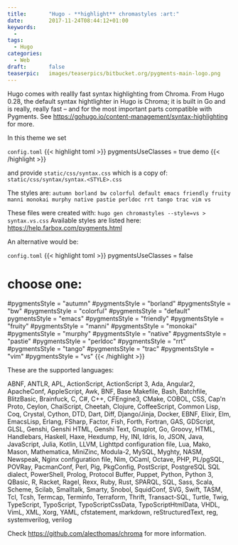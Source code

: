 ```yaml
---
title:       "Hugo - **highlight** chromastyles :art:"
date:        2017-11-24T08:44:12+01:00
keywords:
  -
tags:
  - Hugo
categories:
  - Web
draft:       false
teaserpic:   images/teaserpics/bitbucket.org/pygments-main-logo.png
---
```


Hugo comes with reallly fast syntax highlighting from Chroma.
From Hugo 0.28, the default syntax hightlighter in Hugo is Chroma; it
is built in Go and is really, really fast – and for the most important
parts compatible with Pygments.
See https://gohugo.io/content-management/syntax-highlighting for more.

<!--more-->

In this theme we set

`config.toml`
{{< highlight toml >}}
pygmentsUseClasses = true
demo
{{< /highlight >}}

and provide `static/css/syntax.css` which is a copy of: `static/css/syntax/syntax.<STYLE>.css`   

The styles are:
`autumn borland bw colorful default emacs friendly fruity manni monokai murphy native pastie perldoc rrt tango trac vim vs`

These files were created with: `hugo gen chromastyles --style=vs > syntax.vs.css`
Available styles are listed here: https://help.farbox.com/pygments.html


An alternative would be:

`config.toml`
{{< highlight toml >}}
pygmentsUseClasses = false
# choose one:
#pygmentsStyle = "autumn"
#pygmentsStyle = "borland"
#pygmentsStyle = "bw"
#pygmentsStyle = "colorful"
#pygmentsStyle = "default"
pygmentsStyle = "emacs"
#pygmentsStyle = "friendly"
#pygmentsStyle = "fruity"
#pygmentsStyle = "manni"
#pygmentsStyle = "monokai"
#pygmentsStyle = "murphy"
#pygmentsStyle = "native"
#pygmentsStyle = "pastie"
#pygmentsStyle = "perldoc"
#pygmentsStyle = "rrt"
#pygmentsStyle = "tango"
#pygmentsStyle = "trac"
#pygmentsStyle = "vim"
#pygmentsStyle = "vs"
{{< /highlight >}}




These are the supported languages:

ABNF, ANTLR, APL, ActionScript, ActionScript 3, Ada, Angular2,
ApacheConf, AppleScript, Awk, BNF, Base Makefile, Bash, Batchfile,
BlitzBasic, Brainfuck, C, C#, C++, CFEngine3, CMake, COBOL, CSS, Cap'n
Proto, Ceylon, ChaiScript, Cheetah, Clojure, CoffeeScript, Common
Lisp, Coq, Crystal, Cython, DTD, Dart, Diff, Django/Jinja, Docker,
EBNF, Elixir, Elm, EmacsLisp, Erlang, FSharp, Factor, Fish, Forth,
Fortran, GAS, GDScript, GLSL, Genshi, Genshi HTML, Genshi Text,
Gnuplot, Go, Groovy, HTML, Handlebars, Haskell, Haxe, Hexdump, Hy,
INI, Idris, Io, JSON, Java, JavaScript, Julia, Kotlin, LLVM, Lighttpd
configuration file, Lua, Mako, Mason, Mathematica, MiniZinc, Modula-2,
MySQL, Myghty, NASM, Newspeak, Nginx configuration file, Nim, OCaml,
Octave, PHP, PL/pgSQL, POVRay, PacmanConf, Perl, Pig, PkgConfig,
PostScript, PostgreSQL SQL dialect, PowerShell, Prolog, Protocol
Buffer, Puppet, Python, Python 3, QBasic, R, Racket, Ragel, Rexx,
Ruby, Rust, SPARQL, SQL, Sass, Scala, Scheme, Scilab, Smalltalk,
Smarty, Snobol, SquidConf, SVG, Swift, TASM, Tcl, Tcsh, Termcap,
Terminfo, Terraform, Thrift, Transact-SQL, Turtle, Twig, TypeScript,
TypoScript, TypoScriptCssData, TypoScriptHtmlData, VHDL, VimL, XML,
Xorg, YAML, cfstatement, markdown, reStructuredText, reg,
systemverilog, verilog

Check https://github.com/alecthomas/chroma for more information.


